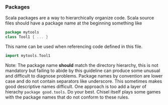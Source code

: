 ### Packages
Scala packages are a way to hierarchically organize code.  Scala source files should have a package name at the beginning something like 
```scala
package mytools
class Tool1 { ... }
```
This name can be used when referencing code defined in this file.  
```scala
import mytools.Tool1
```
Note: The package name  **should** match the directory hierarchy, this is not mandatory but failing to abide by this guideline can produce some unusual and difficult to diagnose problems. Package names by convention are lower case and do not contain separators like underscore.  This sometimes makes good descriptive names difficult.  One approach is too add a layer of hierachy ```package good.tools```.  Do your best.  Chisel itself plays some games with the package names that do not conform to these rules.